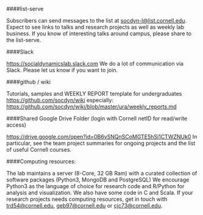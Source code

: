 ####list-serve

Subscribers can send messages to the list at socdyn-l@list.cornell.edu. 
Expect to see links to talks and research projects as well as weekly lab business. 
If you know of interesting talks around campus, please share to the list-serve.

####Slack

https://socialdynamicslab.slack.com
We do a lot of communication via Slack. Please let us know if you want to join.

####github / wiki

Tutorials, samples and WEEKLY REPORT template for undergraduates
https://github.com/socdyn/wiki
especially: https://github.com/socdyn/wiki/blob/master/ura/weekly_reports.md

####Shared Google Drive Folder (login with Cornell netID for read/write access)

https://drive.google.com/open?id=0B6vSNQnSCoMGTE5hSi1CTWZNUk0
In particular, see the team project summaries for ongoing projects and the list of useful Cornell courses. 

####Computing resources:

The lab maintains a server (8-Core, 32 GB Ram) with a curated collection of software packages (Python3, MongoDB and PostgreSQL)  We encourage Python3 as the language of choice for research code and R/Python for analysis and visualization. We also have some code in C and Scala. If your research projects needs computing resources, get in touch with trd54@cornell.edu, geb97@cornell.edu or cjc73@cornell.edu. 
